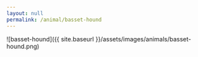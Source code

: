 ```yaml
---
layout: null
permalink: /animal/basset-hound
---
```


![basset-hound]({{ site.baseurl }}/assets/images/animals/basset-hound.png)
<canvas id="basset-hound" width="500" height="500"></canvas>
<script src="{{ site.baseurl }}/assets/js/basset-hound.js"></script>

